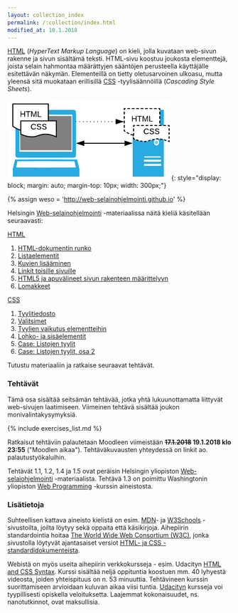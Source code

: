 ```yaml
---
layout: collection_index
permalink: /:collection/index.html
modified_at: 10.1.2018
---
```


[HTML][HTML] (*HyperText Markup Language*) on kieli, jolla kuvataan  web-sivun rakenne ja sivun sisältämä teksti. HTML-sivu koostuu joukosta elementtejä, joista selain hahmontaa määrättyjen sääntöjen  perusteella käyttäjälle esitettävän näkymän. Elementeillä on tietty oletusarvoinen ulkoasu, mutta yleensä sitä muokataan erillisillä [CSS][CSS] -tyylisäännöillä (*Cascading Style Sheets*).

[HTML]: https://developer.mozilla.org/en-US/docs/Web/HTML
[CSS]: https://developer.mozilla.org/en-US/docs/Web/CSS

![HTML, CSS](./img/part1_html_css.png){: style="display: block; margin: auto; margin-top: 10px; width: 300px;"}

{% assign weso = 'http://web-selainohjelmointi.github.io' %}

Helsingin [Web-selainohjelmointi]({{weso}}) -materiaalissa näitä
kieliä käsitellään seuraavasti:

[HTML]({{weso}}/#2-HTML)

1. [HTML-dokumentin runko]({{weso}}/#2.1-HTML-dokumentin-runko)
2. [Listaelementit]({{weso}}/#2.2-Listaelementit)
3. [Kuvien lisääminen]({{weso}}/#2.3-Kuvien-lisääminen)
4. [Linkit toisille sivuille]({{weso}}/#2.4-Linkit-toisille-sivuille)
5. [HTML5 ja apuvälineet sivun rakenteen määrittelyyn]({{weso}}/#2.5-HTML5-ja-apuvälineet-sivun-rakenteen-määrittelyyn)
6. [Lomakkeet]({{weso}}/#2.6-Lomakkeet)

[CSS](#3-CSS)

1. [Tyylitiedosto]({{weso}}/#3.1-Tyylitiedosto)
2. [Valitsimet]({{weso}}/#3.2-Valitsimet)
3. [Tyylien vaikutus elementteihin]({{weso}}/#3.3-Tyylien-vaikutus-elementteihin)
4. [Lohko- ja sisäelementit]({{weso}}/#3.4-Lohko--ja-sisäelementit)
5. [Case: Listojen tyylit]({{weso}}/#3.5-Case:-Listojen-tyylit)
6. [Case: Listojen tyylit, osa 2]({{weso}}/#3.6-Case:-Listojen-tyylit,-osa-2)

Tutustu materiaaliin ja ratkaise seuraavat tehtävät.

### Tehtävät

Tämä osa sisältää seitsämän tehtävää, jotka yhtä lukuunottamatta
liittyvät web-sivujen laatimiseen. Viimeinen tehtävä sisältää joukon monivalintakysymyksiä.

{% include exercises_list.md %}

Ratkaisut tehtäviin palautetaan Moodleen viimeistään
**<strike>17.1.2018</strike> 19.1.2018 klo 23:55**
("Moodlen aikaa"). Tehtäväkuvausten yhteydessä on linkit ao. palautustyökaluihin.

Tehtävät 1.1, 1.2, 1.4 ja 1.5 ovat peräisin Helsingin yliopiston [Web-selaiohjelmointi]({{weso}}) -materiaalista. Tehtävä 1.3 on poimittu Washingtonin yliopiston [Web Programming][cse154] -kurssin aineistosta.

[cse154]: https://courses.cs.washington.edu/courses/cse154/

### Lisätietoja

Suhteellisen kattava aineisto kielistä on esim. [MDN][MDN]- ja
[W3Schools][W3Schools] -sivustoilta, joilta löytyy sekä oppaita että
käsikirjoja. Aihepiirin standardointia hoitaa
[The World Wide Web Consortium (W3C)][W3C], jonka sivustolla löytyvät ajantasaiset versiot [HTML- ja CSS -standardidokumenteista][W3C-STD].  

[MDN]: https://developer.mozilla.org/en-US/docs/Web
[W3Schools]: https://www.w3schools.com
[W3C]: https://www.w3.org  
[W3C-STD]: https://www.w3.org/standards/webdesign/htmlcss

Webistä on myös useita aihepiirin verkkokursseja - esim. Udacityn
[HTML and CSS Syntax](https://eu.udacity.com/course/html-and-css-syntax--ud001).
Kurssi sisältää neljä oppituntia koostuen mm. 40 lyhyestä videosta, joiden
yhteispituus on n. 53 minuuttia. Tehtävineen kurssin suorittamiseen
arvioidaan kuluvan aikaa viisi tuntia. [Udacityn][Udacity] kursseja voi
tyypillisesti opiskella veloituksetta. Laajemmat kokonaisuudet,
ns. nanotutkinnot, ovat maksullisia.

[Udacity]: https://eu.udacity.com
